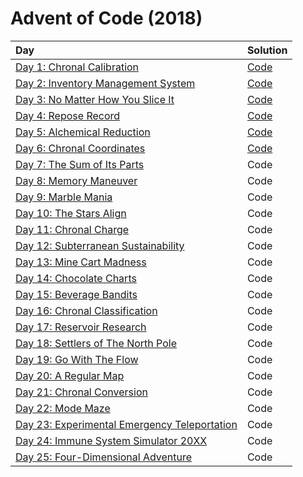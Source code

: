 # Advent of Code (2018)

|                      Day                      |         Solution       |
| :-------------------------------------------- | :--------------------- |
| [Day 1: Chronal Calibration](https://adventofcode.com/2018/day/1) | [Code](day01/day01.py) |
| [Day 2: Inventory Management System](https://adventofcode.com/2018/day/2) | [Code](day02/day02.py) |
| [Day 3: No Matter How You Slice It](https://adventofcode.com/2018/day/3) | [Code](day03/day03.py) |
| [Day 4: Repose Record](https://adventofcode.com/2018/day/4) | [Code](day04/day04.py) |
| [Day 5: Alchemical Reduction](https://adventofcode.com/2018/day/5) | [Code](day05/day05.py) |
| [Day 6: Chronal Coordinates](https://adventofcode.com/2018/day/6) | [Code](day06/day06.py) |
| [Day 7: The Sum of Its Parts](https://adventofcode.com/2018/day/7) | Code |
| [Day 8: Memory Maneuver](https://adventofcode.com/2018/day/8) | Code |
| [Day 9: Marble Mania](https://adventofcode.com/2018/day/9) | Code |
| [Day 10: The Stars Align](https://adventofcode.com/2018/day/10) | Code |
| [Day 11: Chronal Charge](https://adventofcode.com/2018/day/11) | Code |
| [Day 12: Subterranean Sustainability](https://adventofcode.com/2018/day/12) | Code |
| [Day 13: Mine Cart Madness](https://adventofcode.com/2018/day/13) | Code |
| [Day 14: Chocolate Charts](https://adventofcode.com/2018/day/14) | Code |
| [Day 15: Beverage Bandits](https://adventofcode.com/2018/day/15) | Code |
| [Day 16: Chronal Classification](https://adventofcode.com/2018/day/16) | Code |
| [Day 17: Reservoir Research](https://adventofcode.com/2018/day/17) | Code |
| [Day 18: Settlers of The North Pole](https://adventofcode.com/2018/day/18) | Code |
| [Day 19: Go With The Flow](https://adventofcode.com/2018/day/19) | Code |
| [Day 20: A Regular Map](https://adventofcode.com/2018/day/20) | Code |
| [Day 21: Chronal Conversion](https://adventofcode.com/2018/day/21) | Code |
| [Day 22: Mode Maze](https://adventofcode.com/2018/day/22) | Code |
| [Day 23: Experimental Emergency Teleportation](https://adventofcode.com/2018/day/23) | Code |
| [Day 24: Immune System Simulator 20XX](https://adventofcode.com/2018/day/24) | Code |
| [Day 25: Four-Dimensional Adventure](https://adventofcode.com/2018/day/25) | Code |
